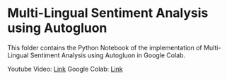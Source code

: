 # Multi-Lingual Sentiment Analysis using Autogluon

This folder contains the Python Notebook of the implementation of Multi-Lingual Sentiment Analysis using Autogluon in Google Colab.

Youtube Video: [Link](https://youtu.be/llRhA8uQ-Qs?feature=shared)
Google Colab: [Link](https://colab.research.google.com/drive/1iWd8qgzqlvRQD6BhVtdCYnSjM7uhwDIf?usp=sharing)

